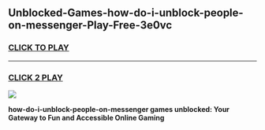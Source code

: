 
## Unblocked-Games-how-do-i-unblock-people-on-messenger-Play-Free-3e0vc
<h3>
<a href="https://premium76.site?title=how-do-i-unblock-people-on-messenger&ref=18A1">CLICK TO PLAY</a></h3>
<hr>

<h3>
<a href="https://premium76.site?title=how-do-i-unblock-people-on-messenger&ref=18A1">CLICK 2 PLAY</a>
  
</h3>

<a href="https://premium76.site?title=how-do-i-unblock-people-on-messenger&ref=18A1"><img src="https://clearcache.store/games.png"></a>


**how-do-i-unblock-people-on-messenger games unblocked: Your Gateway to Fun and Accessible Online Gaming**
